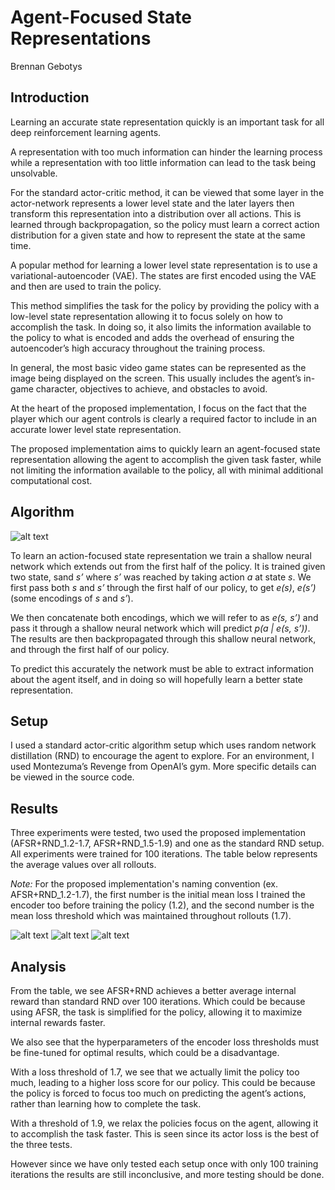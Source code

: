 # Agent-Focused State Representations
Brennan Gebotys

## Introduction
Learning an accurate state representation quickly is an important task for all deep reinforcement learning agents.

A representation with too much information can hinder the learning process while a representation with too little information can lead to the task being unsolvable. 

For the standard actor-critic method, it can be viewed that some layer in the actor-network represents a lower level state and the later layers then transform this representation into a distribution over all actions. This is learned through backpropagation, so the policy must learn a correct action distribution for a given state and how to represent the state at the same time.

A popular method for learning a lower level state representation is to use a variational-autoencoder (VAE). The states are first encoded using the VAE and then are used to train the policy. 

This method simplifies the task for the policy by providing the policy with a low-level state representation allowing it to focus solely on how to accomplish the task. In doing so, it also limits the information available to the policy to what is encoded and adds the overhead of ensuring the autoencoder’s high accuracy throughout the training process. 

In general, the most basic video game states can be represented as the image being displayed on the screen. This usually includes the agent’s in-game character, objectives to achieve, and obstacles to avoid.

At the heart of the proposed implementation, I focus on the fact that the player which our agent controls is clearly a required factor to include in an accurate lower level state representation.

The proposed implementation aims to quickly learn an agent-focused state representation allowing the agent to accomplish the given task faster, while not limiting the information available to the policy, all with minimal additional computational cost.

## Algorithm

![alt text](https://github.com/gebob19/PredictiveExploration/blob/master/codebase/imgs/diagram.png) 

To learn an action-focused state representation we train a shallow neural network which extends out from the first half of the policy. It is trained given two state, sand *s’* where *s’* was reached by taking action *a* at state *s*. We first pass both *s* and *s’* through the first half of our policy, to get *e(s)*, *e(s’)* (some encodings of *s* and *s’*). 

We then concatenate both encodings, which we will refer to as *e(s, s’)* and pass it through a shallow neural network which will predict *p(a | e(s, s’))*. The results are then backpropagated through this shallow neural network, and through the first half of our policy.

To predict this accurately the network must be able to extract information about the agent itself, and in doing so will hopefully learn a better state representation.

## Setup

I used a standard actor-critic algorithm setup which uses random network distillation (RND) to encourage the agent to explore. For an environment, I used Montezuma’s Revenge from OpenAI’s gym. More specific details can be viewed in the source code.

## Results

Three experiments were tested, two used the proposed implementation (AFSR+RND_1.2-1.7, AFSR+RND_1.5-1.9) and one as the standard RND setup. All experiments were trained for 100 iterations. The table below represents the average values over all rollouts.

*Note:* For the proposed implementation's naming convention (ex. AFSR+RND_1.2-1.7), the first number is the initial mean loss I trained the encoder too before training the policy (1.2), and the second number is the mean loss threshold which was maintained throughout rollouts (1.7).

![alt text](https://github.com/gebob19/PredictiveExploration/blob/master/codebase/imgs/100itr_table.png)
![alt text](https://github.com/gebob19/PredictiveExploration/blob/master/codebase/imgs/denisty_policy_loss.png)
![alt text](https://github.com/gebob19/PredictiveExploration/blob/master/codebase/imgs/encoder_rew_loss.png)

## Analysis
From the table, we see AFSR+RND achieves a better average internal reward than standard RND over 100 iterations. Which could be because using AFSR, the task is simplified for the policy, allowing it to maximize internal rewards faster.

We also see that the hyperparameters of the encoder loss thresholds must be fine-tuned for optimal results, which could be a disadvantage. 

With a loss threshold of 1.7, we see that we actually limit the policy too much, leading to a higher loss score for our policy. This could be because the policy is forced to focus too much on predicting the agent’s actions, rather than learning how to complete the task. 

With a threshold of 1.9, we relax the policies focus on the agent, allowing it to accomplish the task faster. This is seen since its actor loss is the best of the three tests. 

However since we have only tested each setup once with only 100 training iterations the results are still inconclusive, and more testing should be done.

